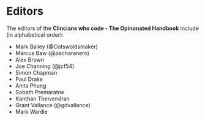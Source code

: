 # Editors

The editors of the **Clincians who code - The Opinonated Handbook** include (in alphabetical order):

* Mark Bailey (@Cotswoldsmaker)
* Marcus Baw (@pacharanero)
* Alex Brown
* Joe Channing (@jcf54)
* Simon Chapman
* Paul Drake
* Anita Phung
* Sobath Premaratne
* Kanthan Theivendran
* Grant Vallance (@gdvallance)
* Mark Wardle